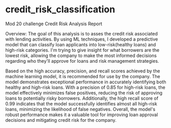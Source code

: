 # credit_risk_classification
Mod 20 challenge
Credit Risk Analysis Report

Overview:
The goal of this analysis is to asses the credit risk associated with lending activities. By using ML techniques, I developed a predictive model that can classify loan applicants into low-risk(healthy loans) and high-risk categories. I'm trying to give insight for what borrowers are the lowest risk, allowing the company to make the most informed decisions regarding who they'll approve for loans and risk management strategies. 

Based on the high accuracy, precision, and recall scores achieved by the machine learning model, it is recommended for use by the company. The model demonstrates exceptional performance in accurately identifying both healthy and high-risk loans. With a precision of 0.85 for high-risk loans, the model effectively minimizes false positives, reducing the risk of approving loans to potentially risky borrowers. Additionally, the high recall score of 0.99 indicates that the model successfully identifies almost all high-risk loans, minimizing the likelihood of false negatives. Overall, the model's robust performance makes it a valuable tool for improving loan approval decisions and mitigating credit risk for the company. 
